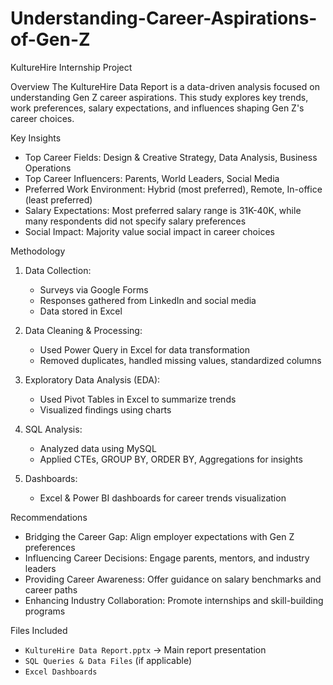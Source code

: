 # Understanding-Career-Aspirations-of-Gen-Z
KultureHire Internship Project

 Overview
The KultureHire Data Report is a data-driven analysis focused on understanding Gen Z career aspirations. This study explores key trends, work preferences, salary expectations, and influences shaping Gen Z's career choices.

 Key Insights
- Top Career Fields: Design & Creative Strategy, Data Analysis, Business Operations
- Top Career Influencers: Parents, World Leaders, Social Media
- Preferred Work Environment: Hybrid (most preferred), Remote, In-office (least preferred)
- Salary Expectations: Most preferred salary range is 31K-40K, while many respondents did not specify salary preferences
- Social Impact: Majority value social impact in career choices

 Methodology
1. Data Collection:
   - Surveys via Google Forms
   - Responses gathered from LinkedIn and social media
   - Data stored in Excel

2. Data Cleaning & Processing:
   - Used Power Query in Excel for data transformation
   - Removed duplicates, handled missing values, standardized columns

3. Exploratory Data Analysis (EDA):
   - Used Pivot Tables in Excel to summarize trends
   - Visualized findings using charts

4. SQL Analysis:
   - Analyzed data using MySQL
   - Applied CTEs, GROUP BY, ORDER BY, Aggregations for insights

5. Dashboards:
   - Excel & Power BI dashboards for career trends visualization

 Recommendations
- Bridging the Career Gap: Align employer expectations with Gen Z preferences
- Influencing Career Decisions: Engage parents, mentors, and industry leaders
- Providing Career Awareness: Offer guidance on salary benchmarks and career paths
- Enhancing Industry Collaboration: Promote internships and skill-building programs

 Files Included
- `KultureHire Data Report.pptx` → Main report presentation
- `SQL Queries & Data Files` (if applicable)
- `Excel Dashboards`
